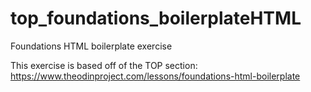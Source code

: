 # top_foundations_boilerplateHTML
Foundations HTML boilerplate exercise

This exercise is based off of the TOP section: https://www.theodinproject.com/lessons/foundations-html-boilerplate 
